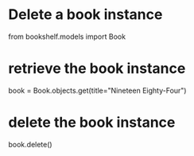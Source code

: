 # Delete a book instance

from bookshelf.models import Book

# retrieve the book instance
book = Book.objects.get(title="Nineteen Eighty-Four")

# delete the book instance
book.delete()